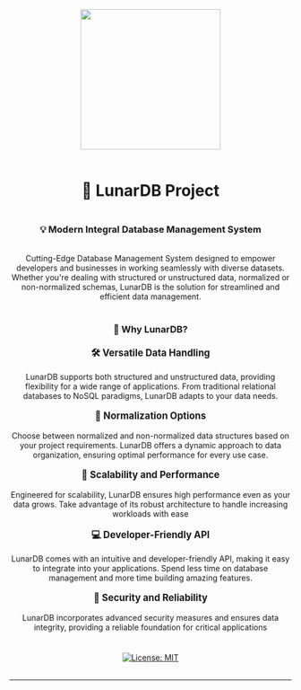 <div id="header" align="center">
        <img src="https://media.giphy.com/media/v1.Y2lkPTc5MGI3NjExdmdtZHRmaXNrdDU4bGUzNW03eDhnZndmbDljMXlwYjJoYmx6bG10aSZlcD12MV9pbnRlcm5hbF9naWZfYnlfaWQmY3Q9Zw/3o6ZsYezqjqsFFWrNm/giphy.gif" width="250"/>
</div>
<br />

<h1 align="center">🌙 LunarDB Project </h1>

<div align="center" style="display: flex; flex-direction: column; gap: 3px;">
    <h3 align="center">💡 Modern Integral Database Management System</h3>
    <p>
        Cutting-Edge Database Management System designed to empower developers and businesses in working seamlessly with diverse datasets.
        <br>
        Whether you're dealing with structured or unstructured data, normalized or non-normalized schemas, LunarDB is the solution for streamlined and efficient data management.
    </p>
    <h3>🌙 Why LunarDB?</h3>
    <div style="font-size:1.2em"><b>🛠️ Versatile Data Handling</b></div>
    <p>
        LunarDB supports both structured and unstructured data, providing flexibility for a wide range of applications. From traditional relational databases to NoSQL paradigms, LunarDB adapts to your data needs.
    </p>
    <div style="font-size:1.2em"><b>🧩 Normalization Options</b></div>
    <p>
        Choose between normalized and non-normalized data structures based on your project requirements. LunarDB offers a dynamic approach to data organization, ensuring optimal performance for every use case.
    </p>
    <div style="font-size:1.2em"><b>🚀 Scalability and Performance</b></div>
    <p>
        Engineered for scalability, LunarDB ensures high performance even as your data grows. Take advantage of its robust architecture to handle increasing workloads with ease
    </p>
    <div style="font-size:1.2em"><b>💻 Developer-Friendly API</b></div>
    <p>
        LunarDB comes with an intuitive and developer-friendly API, making it easy to integrate into your applications. Spend less time on database management and more time building amazing features.
    </p>
    <div style="font-size:1.2em"><b>🔐 Security and Reliability</b></div>
    <p>
        LunarDB incorporates advanced security measures and ensures data integrity, providing a reliable foundation for critical applications
    </p>
    <br/>
    <a href="./LICENSE">
      <img src="https://img.shields.io/badge/License-MIT-yellow.svg" alt="License: MIT">
    </a>
</div>
<br>
<hr>
